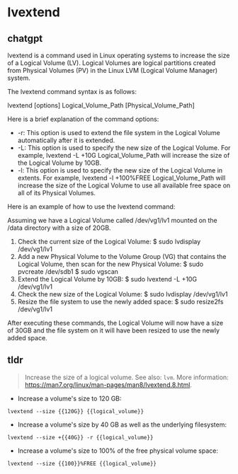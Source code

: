 # lvextend 
## chatgpt 
lvextend is a command used in Linux operating systems to increase the size of a Logical Volume (LV). Logical Volumes are logical partitions created from Physical Volumes (PV) in the Linux LVM (Logical Volume Manager) system.

The lvextend command syntax is as follows:

lvextend [options] Logical_Volume_Path [Physical_Volume_Path]

Here is a brief explanation of the command options:

- -r: This option is used to extend the file system in the Logical Volume automatically after it is extended.
- -L: This option is used to specify the new size of the Logical Volume. For example, lvextend -L +10G Logical_Volume_Path will increase the size of the Logical Volume by 10GB.
- -l: This option is used to specify the new size of the Logical Volume in extents. For example, lvextend -l +100%FREE Logical_Volume_Path will increase the size of the Logical Volume to use all available free space on all of its Physical Volumes.

Here is an example of how to use the lvextend command:

Assuming we have a Logical Volume called /dev/vg1/lv1 mounted on the /data directory with a size of 20GB.
 
1. Check the current size of the Logical Volume:
$ sudo lvdisplay /dev/vg1/lv1
2. Add a new Physical Volume to the Volume Group (VG) that contains the Logical Volume, then scan for the new Physical Volume:
$ sudo pvcreate /dev/sdb1
$ sudo vgscan
3. Extend the Logical Volume by 10GB:
$ sudo lvextend -L +10G /dev/vg1/lv1
4. Check the new size of the Logical Volume:
$ sudo lvdisplay /dev/vg1/lv1
5. Resize the file system to use the newly added space:
$ sudo resize2fs /dev/vg1/lv1

After executing these commands, the Logical Volume will now have a size of 30GB and the file system on it will have been resized to use the newly added space. 

## tldr 
 
> Increase the size of a logical volume.
> See also: `lvm`.
> More information: <https://man7.org/linux/man-pages/man8/lvextend.8.html>.

- Increase a volume's size to 120 GB:

`lvextend --size {{120G}} {{logical_volume}}`

- Increase a volume's size by 40 GB as well as the underlying filesystem:

`lvextend --size +{{40G}} -r {{logical_volume}}`

- Increase a volume's size to 100% of the free physical volume space:

`lvextend --size {{100}}%FREE {{logical_volume}}`
